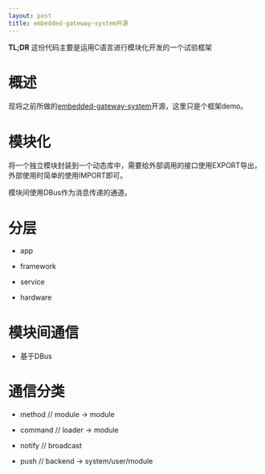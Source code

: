 ```yaml
---
layout: post
title: embedded-gateway-system开源
---
```


**TL;DR**   这份代码主要是运用C语言进行模块化开发的一个试验框架


# 概述

现将之前所做的[embedded-gateway-system](https://github.com/daiwei/embedded-gateway-system)开源，这里只是个框架demo。


# 模块化

将一个独立模块封装到一个动态库中，需要给外部调用的接口使用EXPORT导出，外部使用时简单的使用IMPORT即可。

模块间使用DBus作为消息传递的通道。


# 分层

- app

- framework

- service

- hardware


# 模块间通信

- 基于DBus


# 通信分类

- method           // module -> module

- command          // loader -> module

- notify           // broadcast

- push             // backend -> system/user/module
